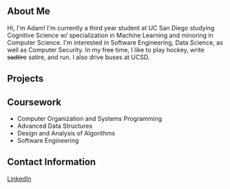 ## **About Me**
Hi, I'm Adam! I'm currently a third year student at UC San Diego studying Cognitive Science w/ specialization in Machine Learning and minoring in Computer Science. I'm interested in Software Engineering, Data Science, as well as Computer Security. In my free time, I like to play hockey, write ~~sadtire~~ satire, and run. I also drive buses at UCSD.

## **Projects**

## **Coursework**
- Computer Organization and Systems Programming
- Advanced Data Structures
- Design and Analysis of Algorithms
- Software Engineering

## **Contact Information**
[LinkedIn](https://www.linkedin.com/in/adam-yoshinaga-744914154/)


